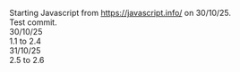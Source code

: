Starting Javascript from https://javascript.info/ on 30/10/25.<br />
Test commit.<br />
30/10/25<br />
1.1 to 2.4 <br />
31/10/25 <br />
2.5 to 2.6 <br />